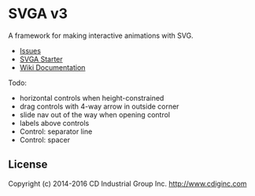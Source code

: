 # SVGA v3

A framework for making interactive animations with SVG.

* [Issues](https://github.com/cdig/svga/issues)
* [SVGA Starter](https://github.com/cdig/svg-activity-starter)
* [Wiki Documentation](https://github.com/cdig/lunchboxsessions/wiki)

Todo:

* horizontal controls when height-constrained
* drag controls with 4-way arrow in outside corner
* slide nav out of the way when opening control
* labels above controls
* Control: separator line
* Control: spacer


## License
Copyright (c) 2014-2016 CD Industrial Group Inc. http://www.cdiginc.com

